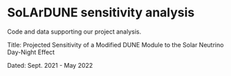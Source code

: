# SoLArDUNE sensitivity analysis
Code and data supporting our project analysis. 

Title: Projected Sensitivity of a Modified DUNE Module to the Solar Neutrino Day-Night Effect

Dated: Sept. 2021 - May 2022
